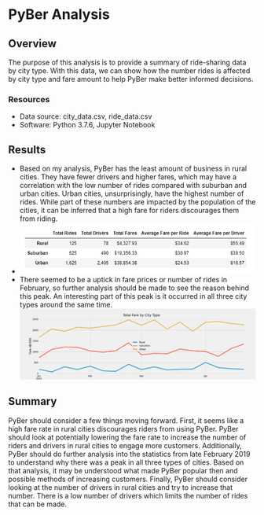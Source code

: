 # PyBer Analysis

## Overview
The purpose of this analysis is to provide a summary of ride-sharing data by city type. With this data, we can show how the number rides is affected by city type and fare amount to help PyBer make better informed decisions. 

### Resources
- Data source: city_data.csv, ride_data.csv
- Software: Python 3.7.6, Jupyter Notebook

## Results
- Based on my analysis, PyBer has the least amount of business in rural cities. They have fewer drivers and higher fares, which may have a correlation with the low number of rides compared with suburban and urban cities. Urban cities, unsurprisingly, have the highest number of rides. While part of these numbers are impacted by the population of the cities, it can be inferred that a high fare for riders discourages them from riding.
-  ![df_summary.png](analysis/df_summary.png)
- There seemed to be a uptick in fare prices or number of rides in February, so further analysis should be made to see the reason behind this peak. An interesting part of this peak is it occurred in all three city types around the same time. ![PyBer_fare_summary.png](analysis/PyBer_fare_summary.png)

## Summary
PyBer should consider a few things moving forward. First, it seems like a high fare rate in rural cities discourages riders from using PyBer. PyBer should look at potentially lowering the fare rate to increase the number of riders and drivers in rural cities to engage more customers. Additionally, PyBer should do further analysis into the statistics from late February 2019 to understand why there was a peak in all three types of cities. Based on that analysis, it may be understood what made PyBer popular then and possible methods of increasing customers. Finally, PyBer should consider looking at the number of drivers in rural cities and try to increase that number. There is a low number of drivers which limits the number of rides that can be made.
